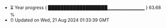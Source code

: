 - ⏳ Year progress { ███████████████████▁▁▁▁▁▁▁▁▁▁▁ } 63.68 %
- ⏰ Updated on Wed, 21 Aug 2024 01:33:39 GMT

